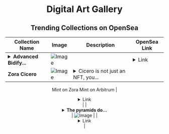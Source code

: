 <div align="center">

# Digital Art Gallery

## Trending Collections on OpenSea

| Collection Name                       | Image                                                                                     | Description                       | OpenSea Link                                                                                          |
|---------------------------------------|-------------------------------------------------------------------------------------------|-----------------------------------|--------------------------------------------------------------------------------------------------------|
| **<details><summary>Advanced Bidify...</summary>Advanced Bidify Token3</details>** | ![Image](https://i.seadn.io/s/raw/files/61060eb0ce98d319aca170f615f08934.jpg?w=500&auto=format?w=200&auto=format) |  | <details><summary>Link</summary>[Advanced Bidify Token3](https://opensea.io/collection/advanced-bidify-token3)</details> |
| **Zora Cicero** | ![Image](https://i.seadn.io/s/raw/files/575d1e88e73d842c29422658dc042730.jpg?w=500&auto=format?w=200&auto=format) | <details><summary>Cicero is not just an NFT, you...</summary>Cicero is not just an NFT, you are simply an OG on Zora for holding Cicero, your reward will be huge when it is time.

Mint on Zora 
Mint on Arbitrum </details> | <details><summary>Link</summary>[Zora Cicero](https://opensea.io/collection/zora-cicero)</details> |
| **<details><summary>The pyramids do...</summary>The pyramids dog</details>** | ![Image](https://i.seadn.io/s/raw/files/9609098f5f585b291cb3ef74d7f39f31.png?w=500&auto=format?w=200&auto=format) |  | <details><summary>Link</summary>[The pyramids dog](https://opensea.io/collection/the-pyramids-dog)</details> |

</div>